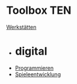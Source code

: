# Toolbox TEN

[Werkstätten](werkstätten)

  * # digital
  * [Programmieren](programmieren.md)
  * [Spieleentwicklung](spieleentwicklung.md)